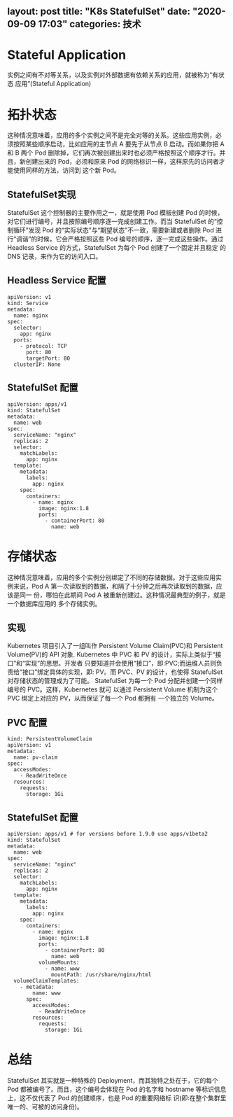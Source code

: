 layout: post
title: "K8s StatefulSet"
date: "2020-09-09 17:03"
categories: 技术
---
# Stateful Application
实例之间有不对等关系，以及实例对外部数据有依赖关系的应用，就被称为“有状态 应用”(Stateful Application)
# 拓扑状态
这种情况意味着，应用的多个实例之间不是完全对等的关系。这些应用实例，必 须按照某些顺序启动，比如应用的主节点 A 要先于从节点 B 启动。而如果你把 A 和 B 两个 Pod 删除掉，它们再次被创建出来时也必须严格按照这个顺序才行。并且，新创建出来的 Pod，必须和原来 Pod 的网络标识一样，这样原先的访问者才能使用同样的方法，访问到 这个新 Pod。
## StatefulSet实现
StatefulSet 这个控制器的主要作用之一，就是使用 Pod 模板创建 Pod 的时候， 对它们进行编号，并且按照编号顺序逐一完成创建工作。而当 StatefulSet 的“控 制循环”发现 Pod 的“实际状态”与“期望状态”不一致，需要新建或者删除 Pod 进行“调谐”的时候，它会严格按照这些 Pod 编号的顺序，逐一完成这些操作。通过 Headless Service 的方式，StatefulSet 为每个 Pod 创建了一个固定并且稳定 的 DNS 记录，来作为它的访问入口。
## Headless Service 配置
```
apiVersion: v1
kind: Service
metadata:
  name: nginx
spec:
  selector:
    app: nginx
  ports:
    - protocol: TCP
      port: 80
      targetPort: 80
  clusterIP: None
```
## StatefulSet 配置
```
apiVersion: apps/v1 
kind: StatefulSet
metadata:
  name: web
spec:
  serviceName: "nginx"
  replicas: 2
  selector:
    matchLabels:
      app: nginx
  template:
    metadata:
      labels:
        app: nginx
    spec:
      containers:
        - name: nginx
          image: nginx:1.8
          ports:
            - containerPort: 80
              name: web
```
# 存储状态
这种情况意味着，应用的多个实例分别绑定了不同的存储数据。对于这些应用实 例来说，Pod A 第一次读取到的数据，和隔了十分钟之后再次读取到的数据，应该是同一 份，哪怕在此期间 Pod A 被重新创建过。这种情况最典型的例子，就是一个数据库应用的 多个存储实例。
## 实现
Kubernetes 项目引入了一组叫作 Persistent Volume Claim(PVC)和 Persistent Volume(PV)的 API 对象. Kubernetes 中 PVC 和 PV 的设计，实际上类似于“接口”和“实现”的思想。开发者 只要知道并会使用“接口”，即:PVC;而运维人员则负责给“接口”绑定具体的实现，即: PV。而 PVC、PV 的设计，也使得 StatefulSet 对存储状态的管理成为了可能。
StatefulSet 为每一个 Pod 分配并创建一个同样编号的 PVC。这样，Kubernetes 就可 以通过 Persistent Volume 机制为这个 PVC 绑定上对应的 PV，从而保证了每一个 Pod 都拥有 一个独立的 Volume。
## PVC 配置
```
kind: PersistentVolumeClaim
apiVersion: v1
metadata:
  name: pv-claim
spec:
  accessModes:
    - ReadWriteOnce
  resources:
    requests:
      storage: 1Gi
```
## StatefulSet 配置
```
apiVersion: apps/v1 # for versions before 1.9.0 use apps/v1beta2
kind: StatefulSet
metadata:
  name: web
spec:
  serviceName: "nginx"
  replicas: 2
  selector:
    matchLabels:
      app: nginx
  template:
    metadata:
      labels:
        app: nginx
    spec:
      containers:
        - name: nginx
          image: nginx:1.8
          ports:
            - containerPort: 80
              name: web
          volumeMounts:
            - name: www
              mountPath: /usr/share/nginx/html
  volumeClaimTemplates:
    - metadata:
        name: www
      spec:
        accessModes:
          - ReadWriteOnce
        resources:
          requests:
            storage: 1Gi
```
# 总结
StatefulSet 其实就是一种特殊的 Deployment，而其独特之处在于，它的每个 Pod 都被编号了。而且，这个编号会体现在 Pod 的名字和 hostname 等标识信息上，这不仅代表了 Pod 的创建顺序，也是 Pod 的重要网络标 识(即:在整个集群里唯一的、可被的访问身份)。
